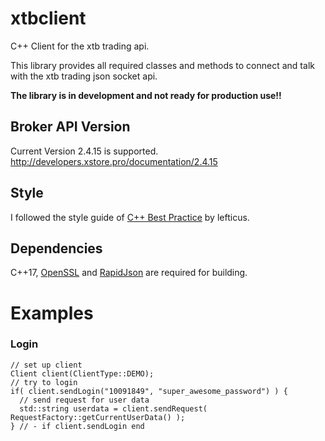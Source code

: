# xtbclient
C++ Client for the xtb trading api.

This library provides all required classes and methods to connect and talk with the xtb trading json socket api.

**The library is in development and not ready for production use!!**

## Broker API Version
Current Version 2.4.15 is supported. http://developers.xstore.pro/documentation/2.4.15

## Style
I followed the style guide of [C++ Best Practice](https://github.com/lefticus/cppbestpractices) by lefticus. 

## Dependencies
C++17, [OpenSSL](http://openssl.org/) and [RapidJson](http://rapidjson.org/) are required for building.

# Examples

### Login
```
// set up client
Client client(ClientType::DEMO);
// try to login
if( client.sendLogin("10091849", "super_awesome_password") ) {
  // send request for user data
  std::string userdata = client.sendRequest( RequestFactory::getCurrentUserData() );
} // - if client.sendLogin end
```

